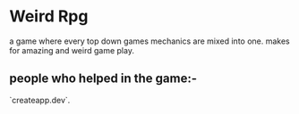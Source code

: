 # Weird Rpg

<p style="colour : red;">a game where every top down games mechanics are mixed into one. 
makes for amazing and weird game play.</p>



<h2>people who helped in the game:-</h2>          
`createapp.dev`.
